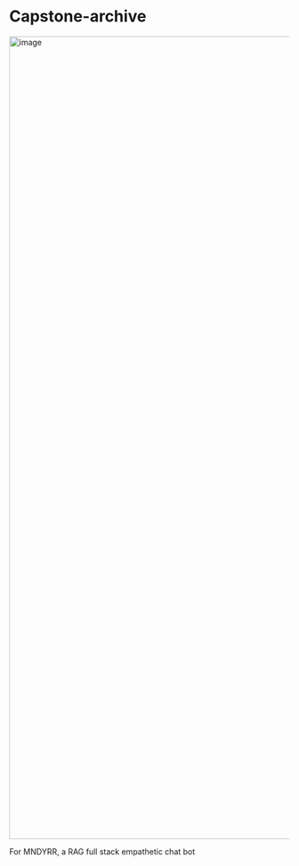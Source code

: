 # Capstone-archive

<img width="1440" alt="image" src="https://github.com/JaylenLuc/Capstone-archive/assets/91278747/501d99af-39ef-48aa-896d-44c44245fffb">


For MNDYRR, a RAG full stack empathetic chat bot
